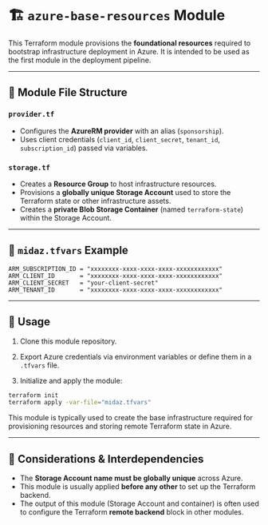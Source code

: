 # 🏗️ `azure-base-resources` Module

This Terraform module provisions the **foundational resources** required to bootstrap infrastructure deployment in Azure. It is intended to be used as the first module in the deployment pipeline.

---

## 📁 Module File Structure

### `provider.tf`

- Configures the **AzureRM provider** with an alias (`sponsorship`).
- Uses client credentials (`client_id`, `client_secret`, `tenant_id`, `subscription_id`) passed via variables.

### `storage.tf`

- Creates a **Resource Group** to host infrastructure resources.
- Provisions a **globally unique Storage Account** used to store the Terraform state or other infrastructure assets.
- Creates a **private Blob Storage Container** (named `terraform-state`) within the Storage Account.

---

## 🔧 `midaz.tfvars` Example

```hcl
ARM_SUBSCRIPTION_ID = "xxxxxxxx-xxxx-xxxx-xxxx-xxxxxxxxxxxx"
ARM_CLIENT_ID       = "xxxxxxxx-xxxx-xxxx-xxxx-xxxxxxxxxxxx"
ARM_CLIENT_SECRET   = "your-client-secret"
ARM_TENANT_ID       = "xxxxxxxx-xxxx-xxxx-xxxx-xxxxxxxxxxxx"
```

---

## 🚀 Usage

1. Clone this module repository.

2. Export Azure credentials via environment variables or define them in a `.tfvars` file.

3. Initialize and apply the module:

```bash
terraform init
terraform apply -var-file="midaz.tfvars"
```

This module is typically used to create the base infrastructure required for provisioning resources and storing remote Terraform state in Azure.

---

## 🧩 Considerations & Interdependencies

- The **Storage Account name must be globally unique** across Azure.
- This module is usually applied **before any other** to set up the Terraform backend.
- The output of this module (Storage Account and container) is often used to configure the Terraform **remote backend** block in other modules.
